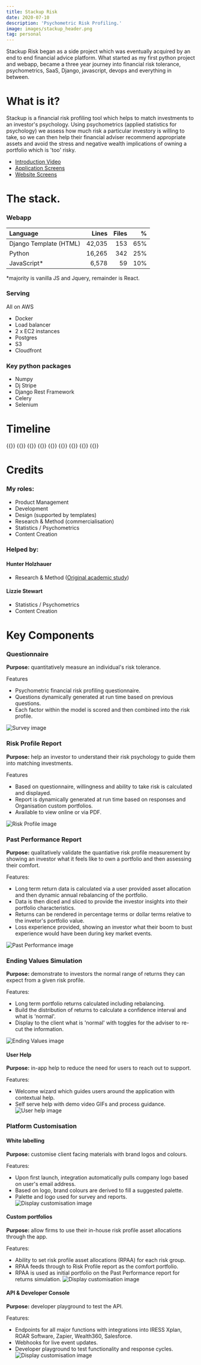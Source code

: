 ```yaml
---
title: Stackup Risk
date: 2020-07-10
description: 'Psychometric Risk Profiling.'
image: images/stackup_header.png
tag: personal
---
```

Stackup Risk began as a side project which was eventually acquired by an end to end financial advice platform.  What started as my first python project and webapp, became a three year journey into financial risk tolerance, psychometrics, SaaS, Django, javascript, devops and everything in between.

# What is it?
Stackup is a financial risk profiling tool which helps to match investments to an investor's psychology.  Using psychometrics (applied statistics for psychology) we assess how much risk a particular investory is willing to take, so we can then help their financial adviser recommend appropriate assets and avoid the stress and negative wealth implications of owning a portfolio which is 'too' risky.

- [Introduction Video](https://vimeo.com/719815874)
- [Application Screens](https://www.behance.net/gallery/145898429/riskAPP-Webapp-Highlights)
- [Website Screens](https://www.behance.net/gallery/145691951/riskAPP-Marketing-Site)

# The stack.
### Webapp
| Language | Lines | Files | % |
| :--- | ---: | ---: | ---: |
| Django Template (HTML) | 42,035 | 153 | 65% |
| Python | 16,265 | 342 |  25% |
| JavaScript* | 6,578 | 59 | 10% |

*majority is vanilla JS and Jquery, remainder is React.

### Serving
All on AWS
- Docker
- Load balancer
- 2 x EC2 instances
- Postgres
- S3
- Cloudfront


### Key python packages
- Numpy
- Dj Stripe
- Django Rest Framework
- Celery
- Selenium

# Timeline
{{<timeline>}}
    {{<timeline-item 
        date="Mar 2018" 
        heading="Commercialisation Agreement Struck" 
        description="Agreement struck with Hunter to develop his PhD thesis into a psychometeric risk profiling application.  Design and development begins." 
    >}}
    {{<timeline-item 
        date="Oct 2018" 
        major-heading="riskAPP Launched" 
        description="Application launched.  Fisrt client comes within the month." 
    >}}
    {{<timeline-item 
        date="Feb 2019" 
        heading="Past Performance Simulation Launched" 
        description="Long term portfolio returns analysis fearture launched." 
    >}}
    {{<timeline-item 
        date="Apr 2019" 
        heading="IRESS Xplan and Zapier integration live" 
        description="Connectivity from the Stackup Risk API to Xplan and Zapier launched." 
    >}}
    {{<timeline-item 
        date="Jun 2019" 
        heading="ACP (US) deal signed" 
        description="Alliance of Comprehensive Planners (US) affiliate agreement signed." 
    >}}
    {{<timeline-item 
        date="Apr 2020" 
        heading="Morgans in principle agreeement reached" 
        description="In principle agreement reached with Morgans Financial Limited for an enterprise wide 5 year contract." 
    >}}
    {{<timeline-item 
        date="Nov 2020" 
        major-heading="Stackup Risk acquired by Creativemass" 
        description="Stackup Risk 100% acquired by Creativemass Holdings Inc to be integrated into WealthConnect." 
    >}}
{{</timeline>}}

# Credits
### My roles:
- Product Management
- Development
- Design (supported by templates)
- Research & Method (commercialisation)
- Statistics / Psychometrics
- Content Creation


### Helped by:
#### Hunter Holzhauer
- Research & Method ([Original academic study](https://www.emerald.com/insight/content/doi/10.1108/JRF-04-2016-0054/full/html))
#### Lizzie Stewart
- Statistics / Psychometrics
- Content Creation

# Key Components
### Questionnaire
**Purpose:** quantitatively measure an individual's risk tolerance.

Features
- Psychometric financial risk profiling questionnaire.
- Questions dynamically generated at run time based on previous questions.
- Each factor within the model is scored and then combined into the risk profile.

![Survey image](survey.png)
### Risk Profile Report
**Purpose:** help an investor to understand their risk psychology to guide them into matching investments.

Features
- Based on questionnaire, willingness and ability to take risk is calculated and displayed.
- Report is dynamically generated at run time based on responses and Organisation custom portfolios.
- Available to view online or via PDF.

![Risk Profile image](risk-profile.png)

### Past Performance Report
**Purpose:** qualitatively validate the quantiative risk profile measurement by showing an investor what it feels like to own a portfolio and then assessing their comfort.

Features:
- Long term return data is calculated via a user provided asset allocation and then dynamic annual rebalancing of the portfolio.
- Data is then diced and sliced to provide the investor insights into their portfolio characteristics.
- Returns can be rendered in percentage terms or dollar terms relative to the invetor's portfolio value.
- Loss experience provided, showing an investor what their boom to bust experience would have been during key market events.

![Past Performance image](returns-chart.png)

### Ending Values Simulation
**Purpose:** demonstrate to investors the normal range of returns they can expect from a given risk profile.

Features:
- Long term portfolio returns calculated including rebalancing.
- Build the distribution of returns to calculate a confidence interval and what is 'normal'.
- Display to the client what is 'normal' with toggles for the adviser to re-cut the information.

![Ending Values image](ending_values.png)

#### User Help
**Purpose:** in-app help to reduce the need for users to reach out to support.

Features:
- Welcome wizard which guides users around the application with contextual help.
- Self serve help with demo video GIFs and process guidance.
![User help image](user_support.png)

### Platform Customisation
#### White labelling
**Purpose:** customise client facing materials with brand logos and colours.

Features:
- Upon first launch, integration automatically pulls company logo based on user's email address.
- Based on logo, brand colours are derived to fill a suggested palette.
- Palette and logo used for survey and reports.
![Display customisation image](setup_wizard.png)

#### Custom portfolios
**Purpose:** allow firms to use their in-house risk profile asset allocations through the app.

Features:
- Ability to set risk profile asset allocations (RPAA) for each risk group.
- RPAA feeds through to Risk Profile report as the comfort portfolio.
- RPAA is used as initial portfolio on the Past Performance report for returns simulation.
![Display customisation image](custom_portfolio.png)

#### API & Developer Console
**Purpose:** developer playground to test the API.

Features:
- Endpoints for all major functions with integrations into IRESS Xplan, ROAR Software, Zapier, Wealth360, Salesforce.
- Webhooks for live event updates.
- Developer playground to test functionality and response cycles.
![Display customisation image](developer_console.png)